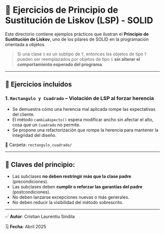 # 🔁 Ejercicios de Principio de Sustitución de Liskov (LSP) - SOLID

Este directorio contiene ejemplos prácticos que ilustran el **Principio de Sustitución de Liskov**, uno de los pilares de SOLID en la programación orientada a objetos.

> Si una clase `S` es un subtipo de `T`, entonces los objetos de tipo `T` pueden ser reemplazados por objetos de tipo `S` **sin alterar el comportamiento esperado del programa**.

---

## 📂 Ejercicios incluidos

### 1. `Rectangulo y Cuadrado` – Violación de LSP al forzar herencia
- Se demuestra cómo una herencia mal aplicada rompe las expectativas del cliente.
- El método `cambiaAspecto()` espera modificar ancho sin afectar el alto, cosa que un `Cuadrado` no permite.
- Se propone una refactorización que rompe la herencia para mantener la integridad del diseño.

📁 Carpeta: `rectangulo_cuadrado/`

---

## 🧠 Claves del principio:

- Las subclases **no deben restringir más que la clase padre** (precondiciones).
- Las subclases deben **cumplir o reforzar las garantías del padre** (postcondiciones).
- No deben lanzarse excepciones nuevas o más generales.
- No deben reducir la visibilidad del método sobrescrito.

---

✅ **Autor**: Cristian Laurentiu Sindila

🗓 **Fecha**: Abril 2025